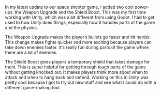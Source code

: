 In my latest update to our space shooter game, I added two cool power-ups: the Weapon Upgrade and the Shield Boost. This was my first time working with Unity, which was a bit different from using Godot. I had to get used to how Unity does things, especially how it handles parts of the game and the physics.

The Weapon Upgrade makes the player’s bullets go faster and hit harder. This change makes fights quicker and more exciting because players can take down enemies faster. It's really fun during parts of the game where there are a lot of enemies.

The Shield Boost gives players a temporary shield that takes damage for them. This is super helpful for getting through tough parts of the game without getting knocked out. It makes players think more about when to attack and when to hang back and defend. Working on this in Unity was pretty cool because I got to try out new stuff and see what I could do with a different game-making tool.

